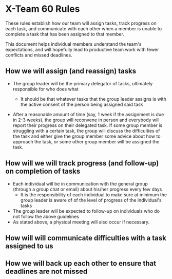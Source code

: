 # X-Team 60 Rules

These rules establish how our team will assign tasks,
track progress on each task, and communicate with each other 
when a member is unable to complete a task that has been assigned to that member.

This document helps individual members understand the team's expectations,
and will hopefully lead to productive team work with fewer conflicts
and missed deadlines.

## How we will assign (and reassign) tasks
* The group leader will be the primary delegator of tasks, ultimately responsible for who does what
  * It should be that whatever tasks that the group leader assigns is with the active consent of the person being assigned said task

* After a reasonable amount of time (say, 1 week if the assignment is due in 2-3 weeks), the group will reconvene in person and everybody will report their progress on their delegated task. If some group member is struggling with a certain task, the group will discuss the difficulties of the task and either give the group member some advice about how to approach the task, or some other group member will be assigned the task. 
## How will we will track progress (and follow-up) on completion of tasks
* Each individual will be in communication with the general group (through a group chat or email) about his/her progress every few days
  * It is the responsibility of each individual to make sure at minimum the group leader is aware of of the level of progress of the individual's tasks
* The group leader will be expected to follow-up on individuals who do not follow the above guidelines
* As stated above, a physical meeting will also occur if necessary. 

## How will will communicate difficulties with a task assigned to us



## How we will back up each other to ensure that deadlines are not missed





